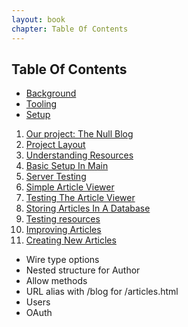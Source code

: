 ```yaml
--- 
layout: book
chapter: Table Of Contents
---
```


## Table Of Contents

+ [Background](tandp.html)
+ [Tooling](tooling.html)
+ [Setup](setup.html)

1. [Our project: The Null Blog](nullblog.html)
2. [Project Layout](projlayout.html)
3. [Understanding Resources](resources.html)
4. [Basic Setup In Main](simplemain.html)
5. [Server Testing](servertest.html)
6. [Simple Article Viewer](viewer.html)
7. [Testing The Article Viewer](clienttest.html)
8. [Storing Articles In A Database](db.html)
9. [Testing resources](servertest.html)
10. [Improving Articles](articles.html) 
11. [Creating New Articles](creating.html)

* Wire type options
* Nested structure for Author
* Allow methods
* URL alias with /blog for /articles.html
* Users
* OAuth
